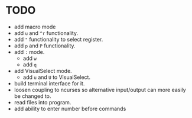 # TODO  
- add macro mode
- add ```u``` and ```^r``` functionality.
- add ``"`` functionality to select register.
- add ``p`` and ```P``` functionality.
- add ``:`` mode.
  - add ```w```
  - add ```q```
- add VisualSelect mode.
  - add ```u``` and ```U``` to VisualSelect.
- build terminal interface for it.
- loosen coupling to ncurses so alternative input/output can more easily be changed to.
- read files into program.
- add ability to enter number before commands



